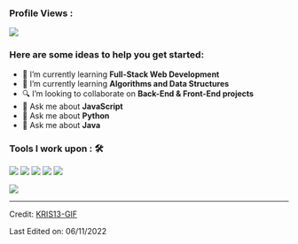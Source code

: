 ### Profile Views :<br>
  <img src="https://profile-counter.glitch.me/KRIS13-GIF/count.svg" />

### Here are some ideas to help you get started:

- 🔭 I’m currently learning <strong>Full-Stack Web Development</strong>
- 🌱 I’m currently learning <strong>Algorithms and Data Structures</strong>
- 🔍 I’m looking to collaborate on <strong>Back-End & Front-End projects</strong>
- 💬 Ask me about <strong> JavaScript</strong>
- 💬 Ask me about <strong> Python</strong>
- 💬 Ask me about <strong> Java</strong>

### Tools I work upon : 🛠

 <img src="https://img.shields.io/badge/python%20-%2314354C.svg?&style=for-the-badge&logo=python&logoColor=white">   <img src="https://img.shields.io/badge/javascript%20-%23323330.svg?&style=for-the-badge&logo=javascript&logoColor=%23F7DF1E">   <img src="https://img.shields.io/badge/html5%20-%23E34F26.svg?&style=for-the-badge&logo=html5&logoColor=white">   <img src="https://img.shields.io/badge/css3%20-%231572B6.svg?&style=for-the-badge&logo=css3&logoColor=white">          <img src="http://img.shields.io/badge/-VS%20Code-000000?style=for-the-badge&logo=Visual-studio-code&logoColor=blue">

<img src="https://github-readme-stats.vercel.app/api?username=KRIS13-GIF&show_icons=true&title_color=03fc90&icon_color=03fc90&text_color=03fc90&bg_color=002b19">

----
Credit: [KRIS13-GIF](https://github.com/KRIS13-GIF)

Last Edited on: 06/11/2022
